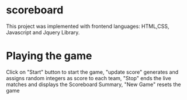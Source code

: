 # scoreboard

This project was implemented with frontend languages: HTML,CSS, Javascript and Jquery Library.

# Playing the game
Click on "Start" button to start the game, 
"update score" generates and assigns random integers as score to each team,
"Stop" ends the live matches and displays the Scoreboard Summary,
"New Game" resets the game
